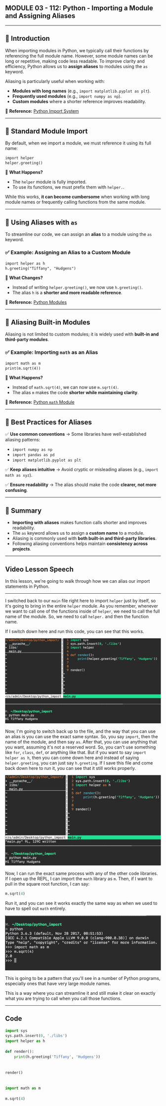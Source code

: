 ## MODULE 03 - 112: Python - Importing a Module and Assigning Aliases

---

## 🎯 Introduction

When importing modules in Python, we typically call their functions by referencing the full module name. However, some module names can be long or repetitive, making code less readable. To improve clarity and efficiency, Python allows us to **assign aliases** to modules using the `as` keyword.

Aliasing is particularly useful when working with:

- **Modules with long names** (e.g., `import matplotlib.pyplot as plt`).
- **Frequently used modules** (e.g., `import numpy as np`).
- **Custom modules** where a shorter reference improves readability.

🔗 **Reference:** [Python Import System](https://docs.python.org/3/reference/import.html)

---

## 🔹 Standard Module Import

By default, when we import a module, we must reference it using its full name:

```
import helper
helper.greeting()
```

📌 **What Happens?**

- The `helper` module is fully imported.
- To use its functions, we must prefix them with `helper.`.

While this works, **it can become cumbersome** when working with long module names or frequently calling functions from the same module.

---

## 🔹 Using Aliases with `as`

To streamline our code, we can assign an **alias** to a module using the `as` keyword.

### ✅ Example: Assigning an Alias to a Custom Module

```
import helper as h
h.greeting("Tiffany", "Hudgens")
```

📌 **What Changes?**

- Instead of writing `helper.greeting()`, we now use `h.greeting()`.
- The alias `h` is a **shorter and more readable reference**.

🔗 **Reference:** [Python Modules](https://docs.python.org/3/tutorial/modules.html)

---

## 🔹 Aliasing Built-in Modules

Aliasing is not limited to custom modules; it is widely used with **built-in and third-party modules**.

### ✅ Example: Importing `math` as an Alias

```
import math as m
print(m.sqrt(4))
```

📌 **What Happens?**

- Instead of `math.sqrt(4)`, we can now use `m.sqrt(4)`.
- The alias `m` makes the code **shorter while maintaining clarity**.

🔗 **Reference:** [Python `math` Module](https://docs.python.org/3/library/math.html)

---

## 🔹 Best Practices for Aliases

✅ **Use common conventions** → Some libraries have well-established aliasing patterns:

- `import numpy as np`
- `import pandas as pd`
- `import matplotlib.pyplot as plt`

✅ **Keep aliases intuitive** → Avoid cryptic or misleading aliases (e.g., `import math as xyz`).

✅ **Ensure readability** → The alias should make the code **clearer, not more confusing**.

---

## 📌 Summary

- **Importing with aliases** makes function calls shorter and improves readability.
- The `as` keyword allows us to assign a **custom name** to a module.
- Aliasing is commonly used with **both built-in and third-party libraries**.
- Following aliasing conventions helps maintain **consistency across projects**.



****

## Video Lesson Speech

In this lesson, we're going to walk through how we can alias our import statements in Python. 

****

I switched back to our `main` file right here to import `helper` just by itself, so it's going to bring in the entire `helper` module. As you remember, whenever we want to call one of the functions inside of `helper`, we need to call the full name of the module. So, we need to call `helper.` and then the function name.

If I switch down here and run this code, you can see that this works.

![large](./03-112_IMG1.png)

Now, I'm going to switch back up to the file, and the way that you can use an alias is you can use the exact same syntax. So, you say `import`, then the name of the module, and then say `as`. After that, you can use anything that you want, assuming it's not a reserved word. So, you can't use something like `for`, `class`, `def`, or anything like that. But if you want to say `import helper as h`, then you can come down here and instead of saying `helper.greeting`, you can just say `h.greeting`. If I save this file and come back down here to run it, you can see that it still works properly.

![large](./03-112_IMG2.png)

Now, I can run the exact same process with any of the other code libraries. If I open up the REPL, I can import the `math` library as `m`. Then, if I want to pull in the square root function, I can say:

```python
m.sqrt(4)
```

Run it, and you can see it works exactly the same way as when we used to have to spell out `math` entirely.

![large](./03-112_IMG3.png)

This is going to be a pattern that you'll see in a number of Python programs, especially ones that have very large module names.   

This is a way where you can streamline it and still make it clear on exactly what 
you are trying to call when you call those functions.

****

## Code

```python
import sys
sys.path.insert(0, './libs')
import helper as h

def render():
    print(h.greeting('Tiffany', 'Hudgens'))


render()


import math as m

m.sqrt(4)
```
